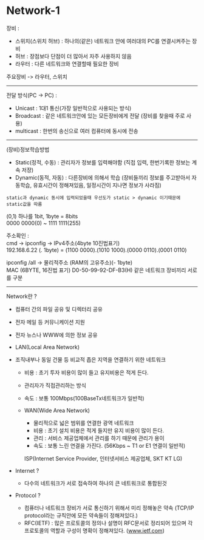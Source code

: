 # Network-1

장비 :

- 스위치(스위치 허브) : 하나의(같은) 네트워크 안에 여러대의 PC를 연결시켜주는 장비 
- 허브 : 장점보다 단점이 더 많아서 자주 사용하지 않음
- 라우터 : 다른 네트워크와 연결할때 필요한 장비

주요장비 -> 라우터, 스위치

---

전달 방식(PC -> PC) :

- Unicast : 1대1 통신(가장 일반적으로 사용되는 방식)
- Broadcast : 같은 네트워크안에 있는 모든장비에게 전달 (장비를 찾을때 주로 사용)
- multicast : 한번의 송신으로 여러 컴퓨터에 동시에 전송

---

(장비)정보학습방법

- Static(정적, 수동) : 관리자가 정보를 입력해야함 (직접 입력, 한번기록한 정보는 계속 저장)
- Dynamic(동적, 자동) : 다른장비에 의해서 학습 (장비들끼리 정보를 주고받아서 자동학습, 유효시간이 정해져있음, 일정시간이 지나면 정보가 사라짐)

```note
static과 dynamic 동시에 입력되었을때 우선도가 static > dynamic 이기때문에 static값을 따름
```

(0,1) 하나를 1bit, 1byte = 8bits <br/>
0000 0000(0) ~ 1111 1111(255)

주소확인 :<br/> 
cmd -> ipconfig -> IPv4주소(4byte 10진법표기) <br/>
192.168.6.22 (. 1byte) = (1100 0000).(1010 1000).(0000 0110).(0001 0110)

ipconfig /all -> 물리적주소 (RAM의 고유주소)(- 1byte)<br/>
MAC (6BYTE, 16진법 표기) D0-50-99-92-DF-B3(H) 같은 네트워크 장비끼리 서로를 구분

---

Network란 ?

- 컴퓨터 간의 파일 공유 및 디렉터리 공유
- 전자 메일 등 커뮤니케이션 지원
- 전자 뉴스나 WWW에 의한 정보 공유

- LAN(Local Area Network)

- 조직내부나 동일 건물 등 비교적 좁은 지역을 연결하기 위한 네트워크
    - 비용 : 초기 투자 비용이 많이 들고 유지비용은 적게 든다.
    - 관리자가 직접관리하는 방식
    - 속도 : 보통 100Mbps(100BaseTx네트워크가 일반적)

  - WAN(Wide Area Network)

    - 물리적으로 넓은 범위를 연결한 광역 네트워크
    - 비용 : 초기 설치 비용은 적게 들지만 유지 비용이 많이 든다.
    - 관리 : 서비스 제공업체에서 관리를 하기 때문에 관리가 용이
    - 속도 : 보통 느린 연결을 가진다. (56Kbps ~ T1 or E1 연결이 일반적) 

    ISP(Internet Service Provider, 인터넷서비스 제공업체, SKT KT LG)

- Internet ?

  - 다수의 네트워크가 서로 접속하여 하나의 큰 네트워크로 통합된것


- Protocol ?

  - 컴퓨터나 네트워크 장비가 서로 통신하기 위해서 미리 정해놓은 약속 (TCP/IP protocol라는 규칙안에 모든 약속들이 정해져있다.)
  - RFC(IETF) : 많은 프로토콜의 정의나 설명이 RFC문서로 정리되어 있으며 각 프로토콜의 역할과 구성이 명확이 정해져있다. (www.ietf.com)
